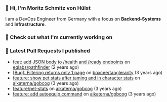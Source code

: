 ### 👋 Hi, I'm Moritz Schmitz von Hülst

I am a DevOps Engineer from Germany with a focus on **Backend-Systems** and **Infrastructure**.

### 👷 Check out what I'm currently working on



### 🔨 Latest Pull Requests I published


- [feat: add JSON body to /health and /ready endpoints](https://github.com/eqlabs/pathfinder/pull/1032) on [eqlabs/pathfinder](https://github.com/eqlabs/pathfinder) (2 years ago)
- [[Bug]: Filtering returns only 1 page](https://github.com/boxcee/tanglerarity/pull/2) on [boxcee/tanglerarity](https://github.com/boxcee/tanglerarity) (3 years ago)
- [feature: show pet stats after taming and in character stats](https://github.com/aikaterna/gobcog/pull/381) on [aikaterna/gobcog](https://github.com/aikaterna/gobcog) (3 years ago)
- [feature/pet-stats](https://github.com/aikaterna/gobcog/pull/380) on [aikaterna/gobcog](https://github.com/aikaterna/gobcog) (3 years ago)
- [feature: add autoequip command](https://github.com/aikaterna/gobcog/pull/379) on [aikaterna/gobcog](https://github.com/aikaterna/gobcog) (3 years ago)

